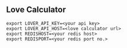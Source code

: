 ## Love Calculator

```
export LOVER_API_KEY=<your api key>
export LOVER_API_HOST=<love calculator url>
export REDISHOST=<your redis host>
export REDISPORT=<your redis port no.>

```
